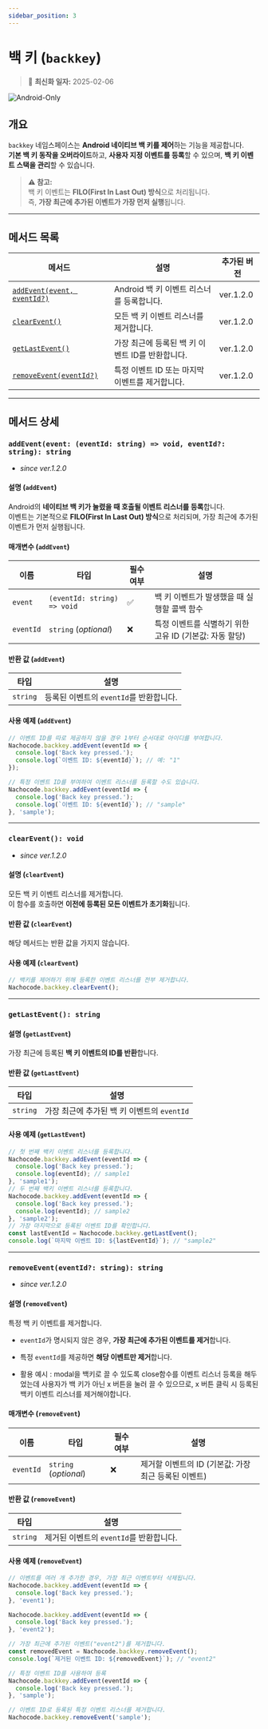 ```yaml
---
sidebar_position: 3
---
```


# 백 키 (`backkey`)

> 🔔 **최신화 일자:** 2025-02-06

![Android-Only](https://img.shields.io/badge/Android_only-gray?logo=android)

## **개요**

`backkey` 네임스페이스는 **Android 네이티브 백 키를 제어**하는 기능을 제공합니다.  
**기본 백 키 동작을 오버라이드**하고, **사용자 지정 이벤트를 등록**할 수 있으며, **백 키 이벤트 스택을 관리**할 수 있습니다.

> **⚠️ 참고:**  
> 백 키 이벤트는 **FILO(First In Last Out) 방식**으로 처리됩니다.  
> 즉, **가장 최근에 추가된 이벤트가 가장 먼저 실행**됩니다.

---

## **메서드 목록**

| 메서드                                                                                   | 설명                                             | 추가된 버전 |
| ---------------------------------------------------------------------------------------- | ------------------------------------------------ | ----------- |
| [`addEvent(event, eventId?)`](#addeventevent-eventid-string--void-eventid-string-string) | Android 백 키 이벤트 리스너를 등록합니다.        | ver.1.2.0   |
| [`clearEvent()`](#clearevent-void)                                                       | 모든 백 키 이벤트 리스너를 제거합니다.           | ver.1.2.0   |
| [`getLastEvent()`](#getlastevent-string)                                                 | 가장 최근에 등록된 백 키 이벤트 ID를 반환합니다. | ver.1.2.0   |
| [`removeEvent(eventId?)`](#removeeventeventid-string-string)                             | 특정 이벤트 ID 또는 마지막 이벤트를 제거합니다.  | ver.1.2.0   |

---

## 메서드 상세

### **`addEvent(event: (eventId: string) => void, eventId?: string): string`**

- _since ver.1.2.0_

#### 설명 (`addEvent`)

Android의 **네이티브 백 키가 눌렸을 때 호출될 이벤트 리스너를 등록**합니다.  
이벤트는 기본적으로 **FILO(First In Last Out) 방식**으로 처리되며, 가장 최근에 추가된 이벤트가 먼저 실행됩니다.

#### 매개변수 (`addEvent`)

| 이름      | 타입                        | 필수 여부 | 설명                                                    |
| --------- | --------------------------- | --------- | ------------------------------------------------------- |
| `event`   | `(eventId: string) => void` | ✅        | 백 키 이벤트가 발생했을 때 실행할 콜백 함수             |
| `eventId` | `string` (_optional_)       | ❌        | 특정 이벤트를 식별하기 위한 고유 ID (기본값: 자동 할당) |

#### 반환 값 (`addEvent`)

| 타입     | 설명                                    |
| -------- | --------------------------------------- |
| `string` | 등록된 이벤트의 `eventId`를 반환합니다. |

#### 사용 예제 (`addEvent`)

```javascript
// 이벤트 ID를 따로 제공하지 않을 경우 1부터 순서대로 아이디를 부여합니다.
Nachocode.backkey.addEvent(eventId => {
  console.log('Back key pressed.');
  console.log(`이벤트 ID: ${eventId}`); // 예: "1"
});
```

```javascript
// 특정 이벤트 ID를 부여하여 이벤트 리스너를 등록할 수도 있습니다.
Nachocode.backkey.addEvent(eventId => {
  console.log('Back key pressed.');
  console.log(`이벤트 ID: ${eventId}`); // "sample"
}, 'sample');
```

---

### **`clearEvent(): void`**

- _since ver.1.2.0_

#### 설명 (`clearEvent`)

모든 백 키 이벤트 리스너를 제거합니다.  
이 함수를 호출하면 **이전에 등록된 모든 이벤트가 초기화**됩니다.

#### 반환 값 (`clearEvent`)

해당 메서드는 반환 값을 가지지 않습니다.

#### 사용 예제 (`clearEvent`)

```javascript
// 백키를 제어하기 위해 등록한 이벤트 리스너를 전부 제거합니다.
Nachocode.backkey.clearEvent();
```

---

### **`getLastEvent(): string`**

#### 설명 (`getLastEvent`)

가장 최근에 등록된 **백 키 이벤트의 ID를 반환**합니다.

#### 반환 값 (`getLastEvent`)

| 타입     | 설명                                        |
| -------- | ------------------------------------------- |
| `string` | 가장 최근에 추가된 백 키 이벤트의 `eventId` |

#### 사용 예제 (`getLastEvent`)

```javascript
// 첫 번째 백키 이벤트 리스너를 등록합니다.
Nachocode.backkey.addEvent(eventId => {
  console.log('Back key pressed.');
  console.log(eventId); // sample1
}, 'sample1');
// 두 번째 백키 이벤트 리스너를 등록합니다.
Nachocode.backkey.addEvent(eventId => {
  console.log('Back key pressed.');
  console.log(eventId); // sample2
}, 'sample2');
// 가장 마지막으로 등록된 이벤트 ID를 확인합니다.
const lastEventId = Nachocode.backkey.getLastEvent();
console.log(`마지막 이벤트 ID: ${lastEventId}`); // "sample2"
```

---

### **`removeEvent(eventId?: string): string`**

- _since ver.1.2.0_

#### 설명 (`removeEvent`)

특정 백 키 이벤트를 제거합니다.

- `eventId`가 명시되지 않은 경우, **가장 최근에 추가된 이벤트를 제거**합니다.
- 특정 `eventId`를 제공하면 **해당 이벤트만 제거**합니다.

- 활용 예시 : modal을 백키로 끌 수 있도록 close함수를 이벤트 리스너 등록을 해두었는데 사용자가 백 키가 아닌 x 버튼을 눌러 끌 수 있으므로, x 버튼 클릭 시 등록된 백키 이벤트 리스너를 제거해야합니다.

#### 매개변수 (`removeEvent`)

| 이름      | 타입                  | 필수 여부 | 설명                                                 |
| --------- | --------------------- | --------- | ---------------------------------------------------- |
| `eventId` | `string` (_optional_) | ❌        | 제거할 이벤트의 ID (기본값: 가장 최근 등록된 이벤트) |

#### 반환 값 (`removeEvent`)

| 타입     | 설명                                    |
| -------- | --------------------------------------- |
| `string` | 제거된 이벤트의 `eventId`를 반환합니다. |

#### 사용 예제 (`removeEvent`)

```javascript
// 이벤트를 여러 개 추가한 경우, 가장 최근 이벤트부터 삭제됩니다.
Nachocode.backkey.addEvent(eventId => {
  console.log('Back key pressed.');
}, 'event1');

Nachocode.backkey.addEvent(eventId => {
  console.log('Back key pressed.');
}, 'event2');

// 가장 최근에 추가된 이벤트("event2")를 제거합니다.
const removedEvent = Nachocode.backkey.removeEvent();
console.log(`제거된 이벤트 ID: ${removedEvent}`); // "event2"
```

```javascript
// 특정 이벤트 ID를 사용하여 등록
Nachocode.backkey.addEvent(eventId => {
  console.log('Back key pressed.');
}, 'sample');

// 이벤트 ID로 등록된 특정 이벤트 리스너를 제거합니다.
Nachocode.backkey.removeEvent('sample');
```
